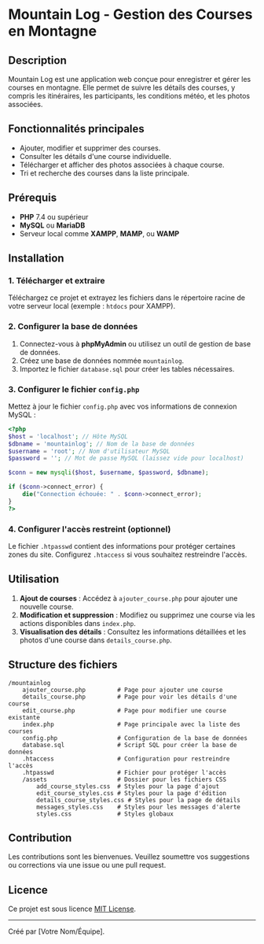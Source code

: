 
# Mountain Log - Gestion des Courses en Montagne

## Description

Mountain Log est une application web conçue pour enregistrer et gérer les courses en montagne. Elle permet de suivre les détails des courses, y compris les itinéraires, les participants, les conditions météo, et les photos associées.

## Fonctionnalités principales

- Ajouter, modifier et supprimer des courses.
- Consulter les détails d'une course individuelle.
- Télécharger et afficher des photos associées à chaque course.
- Tri et recherche des courses dans la liste principale.

## Prérequis

- **PHP** 7.4 ou supérieur
- **MySQL** ou **MariaDB**
- Serveur local comme **XAMPP**, **MAMP**, ou **WAMP**

## Installation

### 1. Télécharger et extraire

Téléchargez ce projet et extrayez les fichiers dans le répertoire racine de votre serveur local (exemple : `htdocs` pour XAMPP).

### 2. Configurer la base de données

1. Connectez-vous à **phpMyAdmin** ou utilisez un outil de gestion de base de données.
2. Créez une base de données nommée `mountainlog`.
3. Importez le fichier `database.sql` pour créer les tables nécessaires.

### 3. Configurer le fichier `config.php`

Mettez à jour le fichier `config.php` avec vos informations de connexion MySQL :

```php
<?php
$host = 'localhost'; // Hôte MySQL
$dbname = 'mountainlog'; // Nom de la base de données
$username = 'root'; // Nom d'utilisateur MySQL
$password = ''; // Mot de passe MySQL (laissez vide pour localhost)

$conn = new mysqli($host, $username, $password, $dbname);

if ($conn->connect_error) {
    die("Connection échouée: " . $conn->connect_error);
}
?>
```

### 4. Configurer l'accès restreint (optionnel)

Le fichier `.htpasswd` contient des informations pour protéger certaines zones du site. Configurez `.htaccess` si vous souhaitez restreindre l'accès.

## Utilisation

1. **Ajout de courses** : Accédez à `ajouter_course.php` pour ajouter une nouvelle course.
2. **Modification et suppression** : Modifiez ou supprimez une course via les actions disponibles dans `index.php`.
3. **Visualisation des détails** : Consultez les informations détaillées et les photos d'une course dans `details_course.php`.

## Structure des fichiers

```
/mountainlog
    ajouter_course.php         # Page pour ajouter une course
    details_course.php         # Page pour voir les détails d'une course
    edit_course.php            # Page pour modifier une course existante
    index.php                  # Page principale avec la liste des courses
    config.php                 # Configuration de la base de données
    database.sql               # Script SQL pour créer la base de données
    .htaccess                  # Configuration pour restreindre l'accès
    .htpasswd                  # Fichier pour protéger l'accès
    /assets                    # Dossier pour les fichiers CSS
        add_course_styles.css  # Styles pour la page d'ajout
        edit_course_styles.css # Styles pour la page d'édition
        details_course_styles.css # Styles pour la page de détails
        messages_styles.css    # Styles pour les messages d'alerte
        styles.css             # Styles globaux
```

## Contribution

Les contributions sont les bienvenues. Veuillez soumettre vos suggestions ou corrections via une issue ou une pull request.

## Licence

Ce projet est sous licence [MIT License](LICENSE).

---

Créé par [Votre Nom/Équipe].
